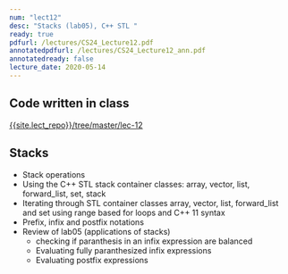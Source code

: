 ```yaml
---
num: "lect12"
desc: "Stacks (lab05), C++ STL "
ready: true
pdfurl: /lectures/CS24_Lecture12.pdf
annotatedpdfurl: /lectures/CS24_Lecture12_ann.pdf
annotatedready: false
lecture_date: 2020-05-14
---
```


## Code written in class
[{{site.lect_repo}}/tree/master/lec-12]({{site.lect_repo}}/tree/master/lec-12)



## Stacks
* Stack operations
* Using the C++ STL stack container classes: array, vector, list, forward_list, set, stack
* Iterating through STL container classes array, vector, list, forward_list and set using range based for loops and C++ 11 syntax
* Prefix, infix and postfix notations
* Review of lab05 (applications of stacks)
	* checking if paranthesis in an infix expression are balanced
	* Evaluating fully paranthesized infix expressions
	* Evaluating postfix expressions



